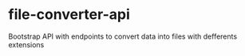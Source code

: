 # file-converter-api
Bootstrap API with endpoints to convert data into files with defferents extensions
